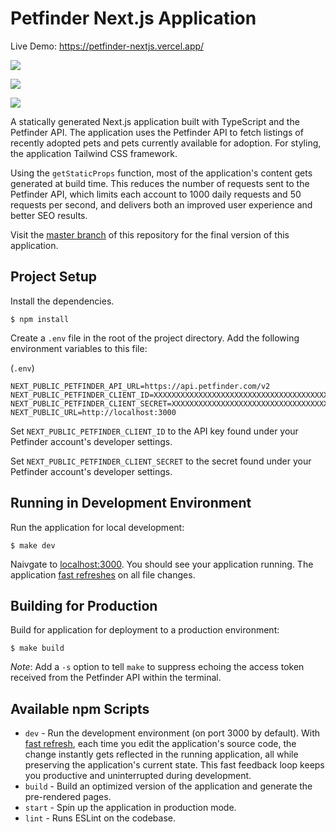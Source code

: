 # Petfinder Next.js Application

Live Demo: https://petfinder-nextjs.vercel.app/

![](https://www.dl.dropboxusercontent.com/s/j7nri43hz6xacuu/Screen%20Shot%202022-02-09%20at%204.06.16%20PM.png)

![](https://www.dl.dropboxusercontent.com/s/vi4u19fpi0vs1gm/Screen%20Shot%202022-02-09%20at%204.06.27%20PM.png)

![](https://www.dl.dropboxusercontent.com/s/hv6ku9cd4o1tvm3/Screen%20Shot%202022-02-09%20at%204.07.26%20PM.png)

A statically generated Next.js application built with TypeScript and the Petfinder API. The application uses the Petfinder API to fetch listings of recently adopted pets and pets currently available for adoption. For styling, the application Tailwind CSS framework.

Using the `getStaticProps` function, most of the application's content gets generated at build time. This reduces the number of requests sent to the Petfinder API, which limits each account to 1000 daily requests and 50 requests per second, and delivers both an improved user experience and better SEO results.

Visit the [master branch](https://github.com/newline-sandbox/petfinder-nextjs) of this repository for the final version of this application.

## Project Setup

Install the dependencies.

```shell
$ npm install
```

Create a `.env` file in the root of the project directory. Add the following environment variables to this file:

(`.env`)

```
NEXT_PUBLIC_PETFINDER_API_URL=https://api.petfinder.com/v2
NEXT_PUBLIC_PETFINDER_CLIENT_ID=XXXXXXXXXXXXXXXXXXXXXXXXXXXXXXXXXXXXXXXXXXXXXXXXXX
NEXT_PUBLIC_PETFINDER_CLIENT_SECRET=XXXXXXXXXXXXXXXXXXXXXXXXXXXXXXXXXXXXXXXX
NEXT_PUBLIC_URL=http://localhost:3000
```

Set `NEXT_PUBLIC_PETFINDER_CLIENT_ID` to the API key found under your Petfinder account's developer settings.

Set `NEXT_PUBLIC_PETFINDER_CLIENT_SECRET` to the secret found under your Petfinder account's developer settings.

## Running in Development Environment

Run the application for local development:

```shell
$ make dev
```

Naivgate to [localhost:3000](localhost:3000). You should see your application running. The application [fast refreshes](https://nextjs.org/docs/basic-features/fast-refresh) on all file changes.

## Building for Production

Build for application for deployment to a production environment:

```shell
$ make build
```

_Note_: Add a `-s` option to tell `make` to suppress echoing the access token received from the Petfinder API within the terminal.

## Available npm Scripts

- `dev` - Run the development environment (on port 3000 by default). With [fast refresh](https://nextjs.org/blog/next-9-4#fast-refresh), each time you edit the application's source code, the change instantly gets reflected in the running application, all while preserving the application's current state. This fast feedback loop keeps you productive and uninterrupted during development.
- `build` - Build an optimized version of the application and generate the pre-rendered pages.
- `start` - Spin up the application in production mode.
- `lint` - Runs ESLint on the codebase.
